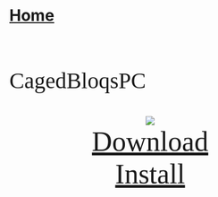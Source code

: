 # [Home](https://cgray1234.github.io/index)  
<br/>

<style>
    teko { font-family: teko; }
</style>


<teko style="font-size:40px;">

CagedBloqsPC
</teko>

<div>
    <div style="text-align: center;">
        <img src="https://modelsaber.com/files/bloq/1640935770/original.png">
    </div>
    <div style="text-align: center">
        <a href="https://modelsaber.com/files/bloq/1640935770/CagedBloqsPC.bloq" style="font-size: 50px;">
            <teko>Download</teko>
        </a>
    </div>
    <div style="text-align: center">
        <a href="modelsaber://bloq/1640935770/CagedBloqsPC.bloq" style="font-size: 50px;">
            <teko>Install</teko>
        </a>
    </div>
</div>